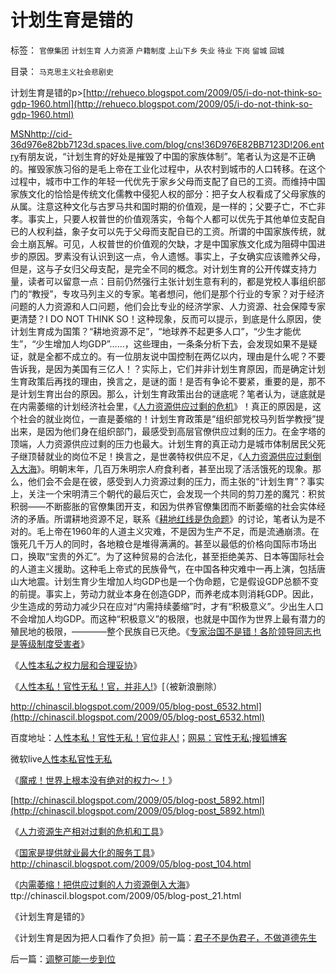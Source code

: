 # 计划生育是错的

标签： `官僚集团` `计划生育` `人力资源` `户籍制度` `上山下乡` `失业` `待业` `下岗` `留城` `回城` 

目录： `马克思主义社会悲剧史`

计划生育是错的p>[http://rehueco.blogspot.com/2009/05/i-do-not-think-so-gdp-1960.html](http://rehueco.blogspot.com/2009/05/i-do-not-think-so-gdp-1960.html)

[MSNhttp://cid-36d976e82bb7123d.spaces.live.com/blog/cns!36D976E82BB7123D!206.entry](http://cid-36d976e82bb7123d.spaces.live.com/blog/cns%2136D976E82BB7123D%21206.entry)有朋友说，“计划生育的好处是摧毁了中国的家族体制”。笔者认为这是不正确的。摧毁家族习俗的是毛上帝在工业化过程中，从农村到城市的人口转移。在这个过程中，城市中工作的年轻一代优先于家乡父母而支配了自已的工资。而维持中国家族文化的恰恰是传统文化儒教中侵犯人权的部分：把子女人权看成了父母家族的从属。注意这种文化与古罗马共和国时期的价值观，是一样的；父要子亡，不亡非孝。事实上，只要人权普世的价值观落实，令每个人都可以优先于其他单位支配自已的人权利益，象子女可以先于父母而支配自已的工资。所谓的中国家族传统，就会土崩瓦解。可见，人权普世的价值观的欠缺，才是中国家族文化成为阻碍中国进步的原因。罗素没有认识到这一点，令人遗憾。事实上，子女确实应该赡养父母，但是，这与子女归父母支配，是完全不同的概念。对计划生育的公开传媒支持力量，读者可以留意一点：目前仍然强行主张计划生意有利的，都是党校人事组织部门的“教授”，专攻马列主义的专家。笔者想问，他们是那个行业的专家？对于经济问题的人力资源和人口问题，他们会比专业的经济学家、人力资源、社会保障专家更清楚？I
DO NOT THINK SO！这种现象，反而可以提示，到底是什么原因，使计划生育成为国策？“耕地资源不足”，“地球养不起更多人口”，“少生才能优生”，“少生增加人均GDP”……，这些理由，一条条分析下去，会发现如果不是疑证，就是全都不成立的。有一位朋友说中国控制在两亿以内，理由是什么呢？不要告诉我，是因为美国有三亿人！？实际上，它们并非计划生育原因，而是确定计划生育政策后再找的理由，换言之，是谜的面！是否有争论不要紧，重要的是，那不是计划生育出台的原因。那么，计划生育政策出台的谜底呢？笔者认为，谜底就是在内需萎缩的计划经济社会里，《[人力资源供应过剩的危机](../../../2009/6/10/内需萎缩！把供应过剩的人力资源倒入大海.md)》！真正的原因是，这个社会的就业岗位，一直是萎缩的！计划生育政策是“组织部党校马列哲学教授”提出来，是因为他们身在组织部门，最感受到高层官僚供应过剩的压力。在金字塔的顶端，人力资源供应过剩的压力也最大。计划生育的真正动力是城市体制居民父死子继顶替就业的岗位不足！换言之，是世袭特权供应不足，《[人力资源供应过剩倒入大海](../../../2009/6/10/内需萎缩！把供应过剩的人力资源倒入大海.md)》。明朝末年，几百万朱明宗人府食利者，甚至出现了活活饿死的现象。那么，他们会不会是在彼，感受到人力资源过剩的压力，而主张的“计划生育”？事实上，关注一个宋明清三个朝代的最后灭亡，会发现一个共同的剪刀差的魔咒：积贫积弱——不断膨胀的官僚集团开支，和因为供养官僚集团而不断萎缩的社会实体经济的矛盾。所谓耕地资源不足，联系《[耕地红线是伪命题](../../../2009/1/23/市场经济去特权化,市场是最强大的天然的平准工具.md)》的讨论，笔者认为是不对的。毛上帝在1960年的人道主义灾难，不是因为生产不足，而是流通崩溃。在饿死几千万人的同时，各地粮仓是堆得满满的。甚至以最低的价格向国际市场出口，换取“宝贵的外汇”。为了这种贸易的合法化，甚至拒绝美苏、日本等国际社会的人道主义援助。这种毛上帝式的民族骨气，在中国各种灾难中一再上演，包括唐山大地震。计划生育少生增加人均GDP也是一个伪命题，它是假设GDP总额不变的前提。事实上，劳动力就业本身在创造GDP，而养老成本则消耗GDP。因此，少生造成的劳动力减少只在应对“内需持续萎缩”时，才有“积极意义”。少出生人口不会增加人均GDP。而这种“积极意义”的极限，也就是中国作为世界上最有潜力的殖民地的极限，————整个民族自已灭绝。《[专家治国不是错！各阶领导同志也是等级制度受害者](http://blog.sina.com.cn/s/blog_5563a64d0100d3k8.html)》

《[人性本私之权力层和合理妥协](http://blog.sina.com.cn/s/blog_5563a64d0100d4iq.html)》

《[人性本私！官性无私！官，并非人!](http://blog.sina.com.cn/s/blog_5563a64d0100d514.html)》[（被新浪删除）

http://chinascil.blogspot.com/2009/05/blog-post_6532.html](http://chinascil.blogspot.com/2009/05/blog-post_6532.html)

百度地址：[人性本私！官性无私！官位非人!](http://hi.baidu.com/darthchn/blog/item/49903b0362616b074afb515c.html)；[网易：官性无私;](http://darthvad.blog.163.com/blog/static/533994702009425114911307/edit/)[搜狐博客](http://darthvad.blog.sohu.com/117124713.html)

微软live[人性本私官性无私](http://cid-36d976e82bb7123d.spaces.live.com/blog/cns%2136D976E82BB7123D%21146.entry?&_c02_vws=1)

《[魔戒！世界上根本没有绝对的权力～！](../../../2009/5/25/魔戒！世界上根本没有绝对的权力～！.md)》

[http://chinascil.blogspot.com/2009/05/blog-post_5892.html](http://chinascil.blogspot.com/2009/05/blog-post_5892.html)

《[人力资源生产相对过剩的危机和工具](../../../2009/5/22/人力资源生产相对过剩的危机.md)》

《[国家是提供就业最大化的服务工具](http://blog.sina.com.cn/s/blog_5563a64d0100dc10.html)》http://chinascil.blogspot.com/2009/05/blog-post_104.html

《[内需萎缩！把供应过剩的人力资源倒入大海](../../../2009/6/10/内需萎缩！把供应过剩的人力资源倒入大海.md)》ttp://chinascil.blogspot.com/2009/05/blog-post_21.html

《计划生育是错的》

《计划生育是因为把人口看作了负担》前一篇：[君子不是伪君子，不做道德先生](../../../2009/6/12/君子不是伪君子，不做道德先生.md)

后一篇：[调整可能一步到位](../../../2009/6/12/调整可能一步到位.md)